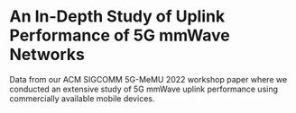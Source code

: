 # An In-Depth Study of Uplink Performance of 5G mmWave Networks
Data from our ACM SIGCOMM 5G-MeMU 2022 workshop paper where we conducted an extensive study of 5G mmWave uplink performance using commercially available mobile devices.
